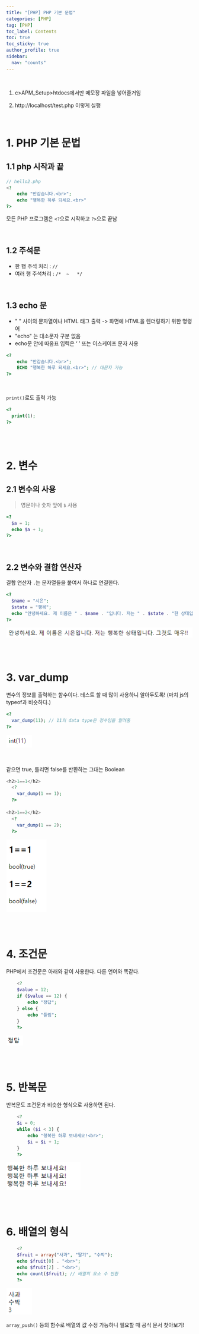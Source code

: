 ```yaml
---
title: "[PHP] PHP 기본 문법"
categories: [PHP]
tag: [PHP]
toc_label: Contents
toc: true
toc_sticky: true
author_profile: true
sidebar:
  nav: "counts"
---
```


<br>

1. c>APM_Setup>htdocs에서만 메모장 파일을 넣어줄거임

2. http://localhost/test.php 이렇게 실행

<br>

# 1. PHP 기본 문법

## 1.1 php 시작과 끝

```php
// hello2.php
<?
	echo "반갑습니다.<br>";
	echo "행복한 하루 되세요.<br>"
?>
```

모든 PHP 프로그램은 `<?`으로 시작하고 `?>`으로 끝남

<br>

## 1.2 주석문

- 한 행 주석 처리 : `//`
- 여러 행 주석처리 : `/*  ~   */`

<br>

## 1.3 echo 문

- " " 사이의 문자열이나 HTML 태그 출력 -> 화면에 HTML을 렌더링하기 위한 명령어
- "echo" 는 대소문자 구분 없음
- echo문 안에 따옴표 입력은 ‘ ’ 또는 이스케이프 문자 사용

```php
<?
	echo "반갑습니다.<br>";
	ECHO "행복한 하루 되세요.<br>"; // 대문자 가능
?>
```

<br>

`print()`로도 출력 가능

```php
<?
  print(1);
?>
```

<br><br>

# 2. 변수

## 2.1 변수의 사용

> 영문이나 숫자 앞에 `$` 사용

```php
<?
  $a = 1;
  echo $a + 1;
?>
```

<br>

## 2.2 변수와 결합 연산자

결합 연산자 `.`는 문자열들을 붙여서 하나로 연결한다.

```php
<?
  $name = "시은";
  $state = "행복";
  echo "안녕하세요. 제 이름은 " . $name . "입니다. 저는 " . $state . "한 상태입니다. 그것도 매우!!";
?>
```

![](/assets/images/2024/2024-03-26-00-47-29.png)

<br><br>

# 3. var_dump

변수의 정보를 출력하는 함수이다. 테스트 할 때 많이 사용하니 알아두도록! (마치 js의 typeof과 비슷하다.)

```php
<?
  var_dump(11); // 11의 data type은 정수임을 알려줌
?>
```

![](/assets/images/2024/2024-03-26-02-45-48.png)

<br>

같으면 true, 틀리면 false를 반환하는 그대는 Boolean

```php
<h2>1==1</h2>
  <?
    var_dump(1 == 1);
  ?>

<h2>1==2</h2>
  <?
    var_dump(1 == 2);
  ?>
```

![](/assets/images/2024/2024-03-26-02-49-17.png)

<br><br>

# 4. 조건문

PHP에서 조건문은 아래와 같이 사용한다. 다른 언어와 똑같다.

```php
    <?
    $value = 12;
    if ($value == 12) {
        echo "정답";
    } else {
        echo "틀림";
    }
    ?>
```

![](/assets/images/2024/2024-03-26-02-55-11.png)

<br><br>

# 5. 반복문

반복문도 조건문과 비슷한 형식으로 사용하면 된다.

```php
    <?
    $i = 0;
    while ($i < 3) {
        echo "행복한 하루 보내세요!<br>";
        $i = $i + 1;
    }
    ?>
```

![](/assets/images/2024/2024-03-26-06-51-43.png)

<br><br>

# 6. 배열의 형식

```php
    <?
    $fruit = array("사과", "딸기", "수박");
    echo $fruit[0] . "<br>";
    echo $fruit[2] . "<br>";
    echo count($fruit); // 배열의 요소 수 반환
    ?>
```

![](/assets/images/2024/2024-03-26-06-56-52.png)

`array_push()` 등의 함수로 배열의 값 수정 가능하니 필요할 때 공식 문서 찾아보기!

<br><br>

